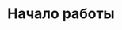 ---
title: Начало работы
layout: category
category: "getting-started"
permalink: /ru/category/getting-started
lang: ru
---